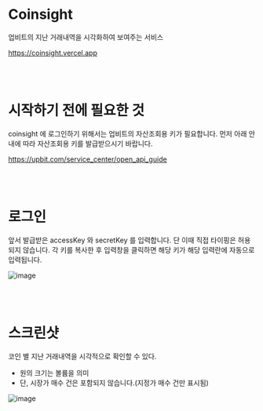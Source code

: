 # Coinsight
업비트의 지난 거래내역을 시각화하여 보여주는 서비스

https://coinsight.vercel.app

<br/>
<br/>

# 시작하기 전에 필요한 것
coinsight 에 로그인하기 위해서는 업비트의 자산조회용 키가 필요합니다. 먼저 아래 안내에 따라 자산조회용 키를 발급받으시기 바랍니다.

https://upbit.com/service_center/open_api_guide

<br/>
<br/>


# 로그인
앞서 발급받은 accessKey 와 secretKey 를 입력합니다. 단 이때 직접 타이핑은 허용되지 않습니다. 각 키를 복사한 후 입력창을 클릭하면 해당 키가 해당 입력란에 자동으로 입력됩니다.

![image](https://user-images.githubusercontent.com/6068828/154770274-d69ad165-668a-4634-a73a-a2cb05b46eb1.png)

<br/>
<br/>

# 스크린샷
코인 별 지난 거래내역을 시각적으로 확인할 수 있다.
- 원의 크기는 볼륨을 의미
- 단, 시장가 매수 건은 포함되지 않습니다.(지정가 매수 건만 표시됨)

![image](https://user-images.githubusercontent.com/6068828/154771183-e48814b3-dbc4-49f8-80e2-7a8d49a91328.png)



